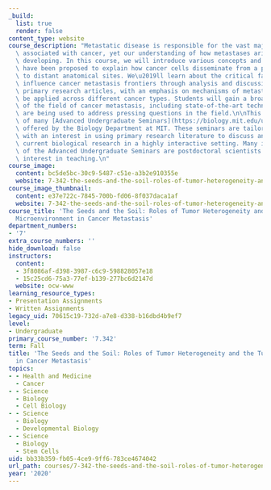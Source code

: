 ```yaml
---
_build:
  list: true
  render: false
content_type: website
course_description: "Metastatic disease is responsible for the vast majority of deaths\
  \ associated with cancer, yet our understanding of how metastases arise is still\
  \ developing. In this course, we will introduce various concepts and models that\
  \ have been proposed to explain how cancer cells disseminate from a primary tumor\
  \ to distant anatomical sites. We\u2019ll learn about the critical factors that\
  \ influence cancer metastasis frontiers through analysis and discussion of relevant\
  \ primary research articles, with an emphasis on mechanisms of metastasis that can\
  \ be applied across different cancer types. Students will gain a broad understanding\
  \ of the field of cancer metastasis, including state-of-the-art techniques that\
  \ are being used to address pressing questions in the field.\n\nThis course is one\
  \ of many [Advanced Undergraduate Seminars](https://biology.mit.edu/undergraduate/current-students/subject-offerings/advanced-undergraduate-seminars/)\
  \ offered by the Biology Department at MIT. These seminars are tailored for students\
  \ with an interest in using primary research literature to discuss and learn about\
  \ current biological research in a highly interactive setting. Many instructors\
  \ of the Advanced Undergraduate Seminars are postdoctoral scientists with a strong\
  \ interest in teaching.\n"
course_image:
  content: bc5de5bc-30c9-5487-c51e-a3b2e910355e
  website: 7-342-the-seeds-and-the-soil-roles-of-tumor-heterogeneity-and-the-tumor-microenvironment-in-cancer-metastasis-fall-2020
course_image_thumbnail:
  content: e37e722c-7845-700b-fd06-8f037daca1af
  website: 7-342-the-seeds-and-the-soil-roles-of-tumor-heterogeneity-and-the-tumor-microenvironment-in-cancer-metastasis-fall-2020
course_title: 'The Seeds and the Soil: Roles of Tumor Heterogeneity and the Tumor
  Microenvironment in Cancer Metastasis'
department_numbers:
- '7'
extra_course_numbers: ''
hide_download: false
instructors:
  content:
  - 3f8086af-d398-3987-c6c9-598828057e18
  - 15c25cd6-75a3-77ef-b139-277bc6d2147d
  website: ocw-www
learning_resource_types:
- Presentation Assignments
- Written Assignments
legacy_uid: 70615c19-732d-a7e8-d338-b16dbd4b9ef7
level:
- Undergraduate
primary_course_number: '7.342'
term: Fall
title: 'The Seeds and the Soil: Roles of Tumor Heterogeneity and the Tumor Microenvironment
  in Cancer Metastasis'
topics:
- - Health and Medicine
  - Cancer
- - Science
  - Biology
  - Cell Biology
- - Science
  - Biology
  - Developmental Biology
- - Science
  - Biology
  - Stem Cells
uid: bb33b359-fb05-4ce9-9ff6-783ce4674042
url_path: courses/7-342-the-seeds-and-the-soil-roles-of-tumor-heterogeneity-and-the-tumor-microenvironment-in-cancer-metastasis-fall-2020
year: '2020'
---
```


